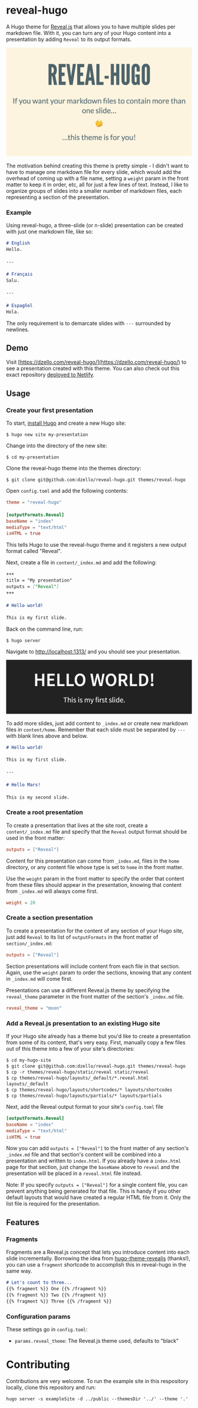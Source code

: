 # reveal-hugo

A Hugo theme for [Reveal.js](https://revealjs.com/) that allows you to have multiple slides per markdown file. With it, you can turn any of your Hugo content into a presentation by adding `Reveal` to its output formats.

![screenshot of reveal-hugo](/images/reveal-hugo.png)

The motivation behind creating this theme is pretty simple - I didn't want to have to manage one markdown file for every slide, which would add the overhead of coming up with a file name, setting a `weight` param in the front matter to keep it in order, etc, all for just a few lines of text. Instead, I like to organize groups of slides into a smaller number of markdown files, each representing a section of the presentation.

### Example

Using reveal-hugo, a three-slide (or n-slide) presentation can be created with just one markdown file, like so:

```markdown
# English
Hello.

---

# Français
Salu.

---

# Espagñol
Hola.
```

The only requirement is to demarcate slides with `---` surrounded by newlines.

## Demo

Visit [https://dzello.com/reveal-hugo/](https://dzello.com/reveal-hugo/) to see a presentation created with this theme. You can also check out this exact repository [deployed to Netlify](https://reveal-hugo.netlify.com/).

## Usage

### Create your first presentation

To start, [install Hugo](https://gohugo.io/) and create a new Hugo site:

```shell
$ hugo new site my-presentation
```

Change into the directory of the new site:

```shell
$ cd my-presentation
```

Clone the reveal-hugo theme into the themes directory:

```shell
$ git clone git@github.com:dzello/reveal-hugo.git themes/reveal-hugo
```

Open `config.toml` and add the following contents:

```toml
theme = "reveal-hugo"

[outputFormats.Reveal]
baseName = "index"
mediaType = "text/html"
isHTML = true
```
This tells Hugo to use the reveal-hugo theme and it registers a new output format called "Reveal".

Next, create a file in `content/_index.md` and add the following:

```markdown
+++
title = "My presentation"
outputs = ["Reveal"]
+++

# Hello world!

This is my first slide.
```

Back on the command line, run:

```shell
$ hugo server
```

Navigate to [http://localhost:1313/](http://localhost:1313/) and you should see your presentation.

![New site with reveal-hugo](/images/reveal-hugo-hello-world.png)

To add more slides, just add content to `_index.md` or create new markdown files in `content/home`. Remember that each slide must be separated by `---` with blank lines above and below.

```markdown
# Hello world!

This is my first slide.

---

# Hello Mars!

This is my second slide.
```

### Create a root presentation

To create a presentation that lives at the site root, create a `content/_index.md` file and specify that the `Reveal` output format should be used in the front matter:

```toml
outputs = ["Reveal"]
```

Content for this presentation can come from `_index.md`, files in the `home` directory, or any content file whose type is set to `home` in the front matter.

Use the `weight` param in the front matter to specify the order that content from these files should appear in the presentation, knowing that content from `_index.md` will always come first.

```toml
weight = 20
```

### Create a section presentation

To create a presentation for the content of any section of your Hugo site, just add `Reveal` to its list of `outputFormats` in the front matter of `section/_index.md`:

```toml
outputs = ["Reveal"]
```

Section presentations will include content from each file in that section. Again, use the `weight` param to order the sections, knowing that any content in `_index.md` will come first.

Presentations can use a different Reveal.js theme by specifying the `reveal_theme` parameter in the front matter of the section's `_index.md` file.

```toml
reveal_theme = "moon"
```

### Add a Reveal.js presentation to an existing Hugo site

If your Hugo site already has a theme but you'd like to create a presentation from some of its content, that's very easy. First, manually copy a few files out of this theme into a few of your site's directories:

```shell
$ cd my-hugo-site
$ git clone git@github.com:dzello/reveal-hugo.git themes/reveal-hugo
$ cp -r themes/reveal-hugo/static/reveal static/reveal
$ cp themes/reveal-hugo/layouts/_default/*.reveal.html layouts/_default
$ cp themes/reveal-hugo/layouts/shortcodes/* layouts/shortcodes
$ cp themes/reveal-hugo/layouts/partials/* layouts/partials
```

Next, add the Reveal output format to your site's `config.toml` file

```toml
[outputFormats.Reveal]
baseName = "index"
mediaType = "text/html"
isHTML = true
```

Now you can add `outputs = ["Reveal"]` to the front matter of any section's `_index.md` file and that section's content will be combined into a presentation and written to `index.html`. If you already have a `index.html` page for that section, just change the `baseName` above to `reveal` and the presentation will be placed in a `reveal.html` file instead.

Note: If you specify `outputs = ["Reveal"]` for a single content file, you can prevent anything being generated for that file. This is handy if you other default layouts that would have created a regular HTML file from it. Only the list file is required for the presentation.

## Features

### Fragments

Fragments are a Reveal.js concept that lets you introduce content into each slide incrementally. Borrowing the idea from [hugo-theme-revealjs](https://github.com/RealOrangeOne/hugo-theme-revealjs) (thanks!), you can use a `fragment` shortcode to accomplish this in reveal-hugo in the same way.

```markdown
# Let's count to three...
{{% fragment %}} One {{% /fragment %}}
{{% fragment %}} Two {{% /fragment %}}
{{% fragment %}} Three {{% /fragment %}}
```

### Configuration params

These settings go in `config.toml`:

- `params.reveal_theme`: The Reveal.js theme used, defaults to "black"

# Contributing

Contributions are very welcome. To run the example site in this respository locally, clone this repository and run:

```shell
hugo server -s exampleSite -d ../public --themesDir '../' --theme '.'
```

